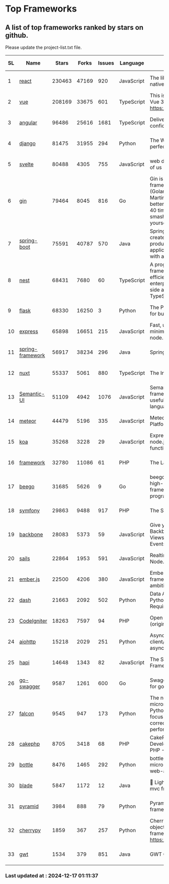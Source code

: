 # Top Frameworks
## A list of top frameworks ranked by stars on github.  
Please update the project-list.txt file.

| SL| Name  | Stars| Forks| Issues | Language | Description | Last Commit |
| --| ------| -----| ---- | ------ | -------- | ----------- | ----------- |
| 1 | [react](https://github.com/facebook/react) | 230463 | 47169 | 920 | JavaScript | The library for web and native user interfaces. | 2024-12-16 21:45:17 |
| 2 | [vue](https://github.com/vuejs/vue) | 208169 | 33675 | 601 | TypeScript | This is the repo for Vue 2. For Vue 3, go to https://github.com/vuejs/core | 2024-10-10 07:24:14 |
| 3 | [angular](https://github.com/angular/angular) | 96486 | 25616 | 1681 | TypeScript | Deliver web apps with confidence 🚀 | 2024-12-17 00:31:08 |
| 4 | [django](https://github.com/django/django) | 81475 | 31955 | 294 | Python | The Web framework for perfectionists with deadlines. | 2024-12-16 12:42:21 |
| 5 | [svelte](https://github.com/sveltejs/svelte) | 80488 | 4305 | 755 | JavaScript | web development for the rest of us | 2024-12-16 20:13:46 |
| 6 | [gin](https://github.com/gin-gonic/gin) | 79464 | 8045 | 816 | Go | Gin is a HTTP web framework written in Go (Golang). It features a Martini-like API with much better performance -- up to 40 times faster. If you need smashing performance, get yourself some Gin. | 2024-11-15 15:54:06 |
| 7 | [spring-boot](https://github.com/spring-projects/spring-boot) | 75591 | 40787 | 570 | Java | Spring Boot helps you to create Spring-powered, production-grade applications and services with absolute minimum fuss. | 2024-12-17 00:10:39 |
| 8 | [nest](https://github.com/nestjs/nest) | 68431 | 7680 | 60 | TypeScript | A progressive Node.js framework for building efficient, scalable, and enterprise-grade server-side applications with TypeScript/JavaScript 🚀 | 2024-12-16 12:58:44 |
| 9 | [flask](https://github.com/pallets/flask) | 68330 | 16250 | 3 | Python | The Python micro framework for building web applications. | 2024-11-24 01:54:29 |
| 10 | [express](https://github.com/expressjs/express) | 65898 | 16651 | 215 | JavaScript | Fast, unopinionated, minimalist web framework for node. | 2024-11-27 20:22:22 |
| 11 | [spring-framework](https://github.com/spring-projects/spring-framework) | 56917 | 38234 | 296 | Java | Spring Framework | 2024-12-16 14:01:21 |
| 12 | [nuxt](https://github.com/nuxt/nuxt) | 55337 | 5061 | 880 | TypeScript | The Intuitive Vue Framework. | 2024-12-16 20:51:18 |
| 13 | [Semantic-UI](https://github.com/Semantic-Org/Semantic-UI) | 51109 | 4942 | 1076 | JavaScript | Semantic is a UI component framework based around useful principles from natural language. | 2024-11-27 21:01:47 |
| 14 | [meteor](https://github.com/meteor/meteor) | 44479 | 5196 | 335 | JavaScript | Meteor, the JavaScript App Platform | 2024-12-13 20:16:27 |
| 15 | [koa](https://github.com/koajs/koa) | 35268 | 3228 | 29 | JavaScript | Expressive middleware for node.js using ES2017 async functions | 2024-11-04 05:08:13 |
| 16 | [framework](https://github.com/laravel/framework) | 32780 | 11086 | 61 | PHP | The Laravel Framework. | 2024-12-16 18:59:34 |
| 17 | [beego](https://github.com/beego/beego) | 31685 | 5626 | 9 | Go | beego is an open-source, high-performance web framework for the Go programming language. | 2024-12-08 14:30:41 |
| 18 | [symfony](https://github.com/symfony/symfony) | 29863 | 9488 | 917 | PHP | The Symfony PHP framework | 2024-12-16 08:22:16 |
| 19 | [backbone](https://github.com/jashkenas/backbone) | 28083 | 5373 | 59 | JavaScript | Give your JS App some Backbone with Models, Views, Collections, and Events | 2024-09-02 12:55:04 |
| 20 | [sails](https://github.com/balderdashy/sails) | 22864 | 1953 | 591 | JavaScript | Realtime MVC Framework for Node.js | 2024-12-06 23:47:23 |
| 21 | [ember.js](https://github.com/emberjs/ember.js) | 22500 | 4206 | 380 | JavaScript | Ember.js - A JavaScript framework for creating ambitious web applications | 2024-12-12 18:37:07 |
| 22 | [dash](https://github.com/plotly/dash) | 21663 | 2092 | 502 | Python | Data Apps & Dashboards for Python. No JavaScript Required. | 2024-12-11 17:57:01 |
| 23 | [CodeIgniter](https://github.com/bcit-ci/CodeIgniter) | 18263 | 7597 | 94 | PHP | Open Source PHP Framework (originally from EllisLab) | 2024-03-20 03:51:42 |
| 24 | [aiohttp](https://github.com/aio-libs/aiohttp) | 15218 | 2029 | 251 | Python | Asynchronous HTTP client/server framework for asyncio and Python | 2024-12-12 15:12:18 |
| 25 | [hapi](https://github.com/hapijs/hapi) | 14648 | 1343 | 82 | JavaScript | The Simple, Secure Framework Developers Trust | 2024-10-24 22:10:55 |
| 26 | [go-swagger](https://github.com/go-swagger/go-swagger) | 9587 | 1261 | 600 | Go | Swagger 2.0 implementation for go | 2024-11-07 04:05:23 |
| 27 | [falcon](https://github.com/falconry/falcon) | 9545 | 947 | 173 | Python | The no-magic web API and microservices framework for Python developers, with a focus on reliability, correctness, and performance at scale. | 2024-12-08 21:12:29 |
| 28 | [cakephp](https://github.com/cakephp/cakephp) | 8705 | 3418 | 68 | PHP | CakePHP: The Rapid Development Framework for PHP - Official Repository | 2024-12-16 15:35:00 |
| 29 | [bottle](https://github.com/bottlepy/bottle) | 8476 | 1465 | 292 | Python | bottle.py is a fast and simple micro-framework for python web-applications. | 2024-12-06 16:42:00 |
| 30 | [blade](https://github.com/lets-blade/blade) | 5847 | 1172 | 12 | Java | :rocket: Lightning fast and elegant mvc framework for Java8 | 2024-12-03 02:45:13 |
| 31 | [pyramid](https://github.com/Pylons/pyramid) | 3984 | 888 | 79 | Python | Pyramid - A Python web framework | 2024-06-10 16:09:42 |
| 32 | [cherrypy](https://github.com/cherrypy/cherrypy) | 1859 | 367 | 257 | Python | CherryPy is a pythonic, object-oriented HTTP framework.      https://cherrypy.dev | 2024-10-31 00:00:39 |
| 33 | [gwt](https://github.com/gwtproject/gwt) | 1534 | 379 | 851 | Java | GWT Open Source Project | 2024-12-16 22:56:52 |

### Last updated at : 2024-12-17 01:11:37
